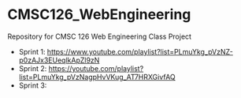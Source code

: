 # CMSC126_WebEngineering
Repository for CMSC 126 Web Engineering Class Project

* Sprint 1: https://www.youtube.com/playlist?list=PLmuYkg_pVzNZ-p0zAJx3EUeqlkApZl9zN
* Sprint 2: https://youtube.com/playlist?list=PLmuYkg_pVzNagpHvVKug_AT7HRXGivfAQ
* Sprint 3:
